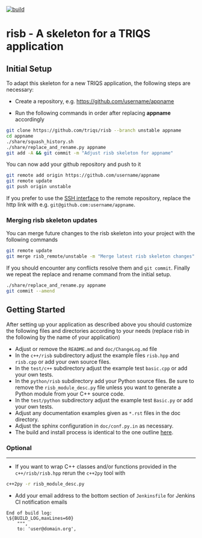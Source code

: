 [![build](https://github.com/TRIQS/risb/workflows/build/badge.svg)](https://github.com/TRIQS/risb/actions?query=workflow%3Abuild)

# risb - A skeleton for a TRIQS application

Initial Setup
-------------

To adapt this skeleton for a new TRIQS application, the following steps are necessary:

* Create a repository, e.g. https://github.com/username/appname

* Run the following commands in order after replacing **appname** accordingly

```bash
git clone https://github.com/triqs/risb --branch unstable appname
cd appname
./share/squash_history.sh
./share/replace_and_rename.py appname
git add -A && git commit -m "Adjust risb skeleton for appname"
```

You can now add your github repository and push to it

```bash
git remote add origin https://github.com/username/appname
git remote update
git push origin unstable
```

If you prefer to use the [SSH interface](https://help.github.com/en/articles/connecting-to-github-with-ssh)
to the remote repository, replace the http link with e.g. `git@github.com:username/appname`.

### Merging risb skeleton updates ###

You can merge future changes to the risb skeleton into your project with the following commands

```bash
git remote update
git merge risb_remote/unstable -m "Merge latest risb skeleton changes"
```

If you should encounter any conflicts resolve them and `git commit`.
Finally we repeat the replace and rename command from the initial setup.

```bash
./share/replace_and_rename.py appname
git commit --amend
```

Getting Started
---------------

After setting up your application as described above you should customize the following files and directories
according to your needs (replace risb in the following by the name of your application)

* Adjust or remove the `README.md` and `doc/ChangeLog.md` file
* In the `c++/risb` subdirectory adjust the example files `risb.hpp` and `risb.cpp` or add your own source files.
* In the `test/c++` subdirectory adjust the example test `basic.cpp` or add your own tests.
* In the `python/risb` subdirectory add your Python source files.
  Be sure to remove the `risb_module_desc.py` file unless you want to generate a Python module from your C++ source code.
* In the `test/python` subdirectory adjust the example test `Basic.py` or add your own tests.
* Adjust any documentation examples given as `*.rst` files in the doc directory.
* Adjust the sphinx configuration in `doc/conf.py.in` as necessary.
* The build and install process is identical to the one outline [here](https://triqs.github.io/risb/unstable/install.html).

### Optional ###
----------------

* If you want to wrap C++ classes and/or functions provided in the `c++/risb/risb.hpp` rerun the `c++2py` tool with
```bash
c++2py -r risb_module_desc.py
```
* Add your email address to the bottom section of `Jenkinsfile` for Jenkins CI notification emails
```
End of build log:
\${BUILD_LOG,maxLines=60}
    """,
    to: 'user@domain.org',
```

